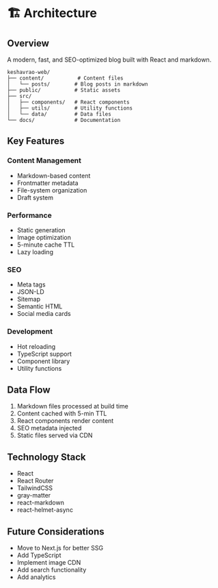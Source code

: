 # 🏗️ Architecture

## Overview
A modern, fast, and SEO-optimized blog built with React and markdown.

```
keshavrao-web/
├── content/           # Content files
│   └── posts/        # Blog posts in markdown
├── public/           # Static assets
├── src/
│   ├── components/   # React components
│   ├── utils/        # Utility functions
│   └── data/         # Data files
└── docs/             # Documentation
```

## Key Features

### Content Management
- Markdown-based content
- Frontmatter metadata
- File-system organization
- Draft system

### Performance
- Static generation
- Image optimization
- 5-minute cache TTL
- Lazy loading

### SEO
- Meta tags
- JSON-LD
- Sitemap
- Semantic HTML
- Social media cards

### Development
- Hot reloading
- TypeScript support
- Component library
- Utility functions

## Data Flow
1. Markdown files processed at build time
2. Content cached with 5-min TTL
3. React components render content
4. SEO metadata injected
5. Static files served via CDN

## Technology Stack
- React
- React Router
- TailwindCSS
- gray-matter
- react-markdown
- react-helmet-async

## Future Considerations
- Move to Next.js for better SSG
- Add TypeScript
- Implement image CDN
- Add search functionality
- Add analytics
